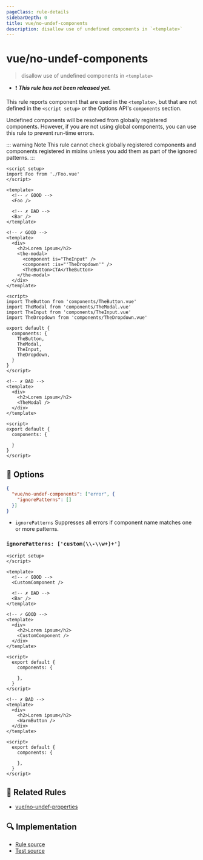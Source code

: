 ```yaml
---
pageClass: rule-details
sidebarDepth: 0
title: vue/no-undef-components
description: disallow use of undefined components in `<template>`
---
```

# vue/no-undef-components

> disallow use of undefined components in `<template>`

- :exclamation: <badge text="This rule has not been released yet." vertical="middle" type="error"> ***This rule has not been released yet.*** </badge>

This rule reports component that are used in the `<template>`, but that are not defined in the `<script setup>` or the Options API's `components` section.

Undefined components will be resolved from globally registered components. However, if you are not using global components, you can use this rule to prevent run-time errors.

::: warning Note
This rule cannot check globally registered components and components registered in mixins
unless you add them as part of the ignored patterns.
:::

<eslint-code-block :rules="{'vue/no-undef-components': ['error']}">

```vue
<script setup>
import Foo from './Foo.vue'
</script>

<template>
  <!-- ✓ GOOD -->
  <Foo />

  <!-- ✗ BAD -->
  <Bar />
</template>
```

</eslint-code-block>

<eslint-code-block :rules="{'vue/no-undef-components': ['error']}">

```vue
<!-- ✓ GOOD -->
<template>
  <div>
    <h2>Lorem ipsum</h2>
    <the-modal>
      <component is="TheInput" />
      <component :is="'TheDropdown'" />
      <TheButton>CTA</TheButton>
    </the-modal>
  </div>
</template>

<script>
import TheButton from 'components/TheButton.vue'
import TheModal from 'components/TheModal.vue'
import TheInput from 'components/TheInput.vue'
import TheDropdown from 'components/TheDropdown.vue'

export default {
  components: {
    TheButton,
    TheModal,
    TheInput,
    TheDropdown,
  }
}
</script>
```

</eslint-code-block>

<eslint-code-block :rules="{'vue/no-undef-components': ['error']}">

```vue
<!-- ✗ BAD -->
<template>
  <div>
    <h2>Lorem ipsum</h2>
    <TheModal />
  </div>
</template>

<script>
export default {
  components: {

  }
}
</script>
```

</eslint-code-block>

## :wrench: Options

```json
{
  "vue/no-undef-components": ["error", {
    "ignorePatterns": []
  }]
}
```

- `ignorePatterns` Suppresses all errors if component name matches one or more patterns.

### `ignorePatterns: ['custom(\\-\\w+)+']`

<eslint-code-block :rules="{'vue/no-undef-components': ['error', { 'ignorePatterns': ['custom(\\-\\w+)+'] }]}">

```vue
<script setup>
</script>

<template>
  <!-- ✓ GOOD -->
  <CustomComponent />

  <!-- ✗ BAD -->
  <Bar />
</template>
```

</eslint-code-block>

<eslint-code-block :rules="{'vue/no-undef-components': ['error', { 'ignorePatterns': ['custom(\\-\\w+)+'] }]}">

```vue
<!-- ✓ GOOD -->
<template>
  <div>
    <h2>Lorem ipsum</h2>
    <CustomComponent />
  </div>
</template>

<script>
  export default {
    components: {

    },
  }
</script>
```

</eslint-code-block>

<eslint-code-block :rules="{'vue/no-undef-components': ['error', { 'ignorePatterns': ['custom(\\-\\w+)+'] }]}">

```vue
<!-- ✗ BAD -->
<template>
  <div>
    <h2>Lorem ipsum</h2>
    <WarmButton />
  </div>
</template>

<script>
  export default {
    components: {

    },
  }
</script>
```

</eslint-code-block>

## :couple: Related Rules

- [vue/no-undef-properties](./no-undef-properties.md)

## :mag: Implementation

- [Rule source](https://github.com/vuejs/eslint-plugin-vue/blob/master/lib/rules/no-undef-components.js)
- [Test source](https://github.com/vuejs/eslint-plugin-vue/blob/master/tests/lib/rules/no-undef-components.js)
